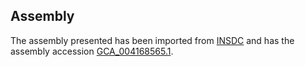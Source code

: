 
Assembly
--------

The assembly presented has been imported from 
[INSDC](http://www.insdc.org) and has the assembly accession
[GCA\_004168565.1](http://www.ebi.ac.uk/ena/data/view/GCA_004168565.1).

